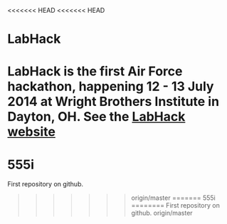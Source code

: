 <<<<<<< HEAD
<<<<<<< HEAD
# LabHack

LabHack is the first Air Force hackathon, happening 12 - 13 July 2014 at Wright Brothers Institute in Dayton, OH. See the [LabHack website](labhack.wbi-icc.org)
=======
555i
========
First repository on github.
>>>>>>> origin/master
=======
555i
========
First repository on github.
>>>>>>> origin/master
